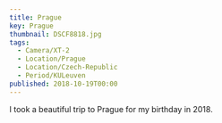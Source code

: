 ```yaml
---
title: Prague
key: Prague
thumbnail: DSCF8818.jpg
tags:
  - Camera/XT-2
  - Location/Prague
  - Location/Czech-Republic
  - Period/KULeuven
published: 2018-10-19T00:00
---
```

I took a beautiful trip to Prague for my birthday in 2018.
